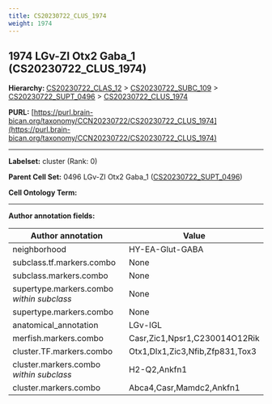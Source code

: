 ```yaml
---
title: CS20230722_CLUS_1974
weight: 1974
---
```

## 1974 LGv-ZI Otx2 Gaba_1 (CS20230722_CLUS_1974)
<b>Hierarchy: </b>
[CS20230722_CLAS_12](../CS20230722_CLAS_12) >
[CS20230722_SUBC_109](../CS20230722_SUBC_109) >
[CS20230722_SUPT_0496](../CS20230722_SUPT_0496) >
[CS20230722_CLUS_1974](../CS20230722_CLUS_1974)

**PURL:** [https://purl.brain-bican.org/taxonomy/CCN20230722/CS20230722_CLUS_1974](https://purl.brain-bican.org/taxonomy/CCN20230722/CS20230722_CLUS_1974)

---


**Labelset:** cluster (Rank: 0)

**Parent Cell Set:** 0496 LGv-ZI Otx2 Gaba_1 ([CS20230722_SUPT_0496](../CS20230722_SUPT_0496))



**Cell Ontology Term:** 

[MARKER GENES.]: #


---

[TRANSFERRED ANNOTATIONS.]: #


[AUTHOR ANNOTATION FIELDS.]: #


**Author annotation fields:**

| Author annotation | Value |
|-------------------|-------|
|neighborhood|HY-EA-Glut-GABA|
|subclass.tf.markers.combo|None|
|subclass.markers.combo|None|
|supertype.markers.combo _within subclass_|None|
|supertype.markers.combo|None|
|anatomical_annotation|LGv-IGL|
|merfish.markers.combo|Casr,Zic1,Npsr1,C230014O12Rik|
|cluster.TF.markers.combo|Otx1,Dlx1,Zic3,Nfib,Zfp831,Tox3|
|cluster.markers.combo _within subclass_|H2-Q2,Ankfn1|
|cluster.markers.combo|Abca4,Casr,Mamdc2,Ankfn1|
